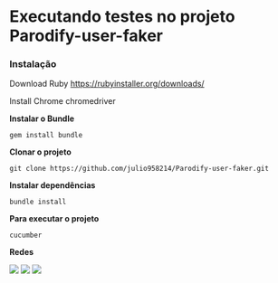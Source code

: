 # Executando testes no projeto Parodify-user-faker


### Instalação
Download Ruby https://rubyinstaller.org/downloads/

Install Chrome
chromedriver


**Instalar o Bundle**
```
gem install bundle
```


**Clonar o projeto**
``` 
git clone https://github.com/julio958214/Parodify-user-faker.git
```

**Instalar dependências**

```
bundle install
```

**Para executar o projeto**

```
cucumber
```

**Redes**

[<img src="https://img.shields.io/badge/linkedin-%230077B5.svg?&style=for-the-badge&logo=linkedin&logoColor=white" />](https://www.linkedin.com/in/julio-santos-43428019b)
[<img src = "https://img.shields.io/badge/instagram-%23E4405F.svg?&style=for-the-badge&logo=instagram&logoColor=white">](https://www.instagram.com/juli0sts/)
[<img src = "https://img.shields.io/badge/facebook-%231877F2.svg?&style=for-the-badge&logo=facebook&logoColor=white">](https://www.facebook.com/profile.php?id=100003793058455)


